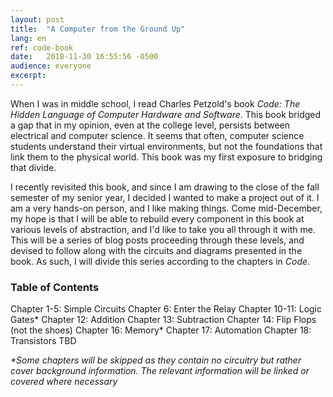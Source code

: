 ```yaml
---
layout:	post
title:	"A Computer from the Ground Up"
lang: en
ref: code-book
date:	2018-11-30 16:55:56 -0500
audience: everyone
excerpt:
---
```


When I was in middle school, I read Charles Petzold's book _Code: The Hidden Language of Computer Hardware and Software_. This book bridged a gap that in my opinion, even at the college level, persists between electrical and computer science. It seems that often, computer science students understand their virtual environments, but not the foundations that link them to the physical world. This book was my first exposure to bridging that divide.  

I recently revisited this book, and since I am drawing to the close of the fall semester of my senior year, I decided I wanted to make a project out of it. I am a very hands-on person, and I like making things. Come mid-December, my hope is that I will be able to rebuild every component in this book at various levels of abstraction, and I'd like to take you all through it with me. This will be a series of blog posts proceeding through these levels, and devised to follow along with the circuits and diagrams presented in the book. As such, I will divide this series according to the chapters in _Code_.

### Table of Contents

Chapter 1-5: Simple Circuits
Chapter 6: Enter the Relay
Chapter 10-11: Logic Gates\*
Chapter 12: Addition
Chapter 13: Subtraction
Chapter 14: Flip Flops (not the shoes)
Chapter 16: Memory\*
Chapter 17: Automation
Chapter 18: Transistors
TBD

_\*Some chapters will be skipped as they contain no circuitry but rather cover background information. The relevant information will be linked or covered where necessary_

